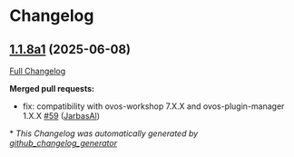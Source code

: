 # Changelog

## [1.1.8a1](https://github.com/OpenVoiceOS/ovos-common-query-pipeline-plugin/tree/1.1.8a1) (2025-06-08)

[Full Changelog](https://github.com/OpenVoiceOS/ovos-common-query-pipeline-plugin/compare/1.1.7...1.1.8a1)

**Merged pull requests:**

- fix: compatibility with ovos-workshop 7.X.X and ovos-plugin-manager 1.X.X [\#59](https://github.com/OpenVoiceOS/ovos-common-query-pipeline-plugin/pull/59) ([JarbasAl](https://github.com/JarbasAl))



\* *This Changelog was automatically generated by [github_changelog_generator](https://github.com/github-changelog-generator/github-changelog-generator)*
